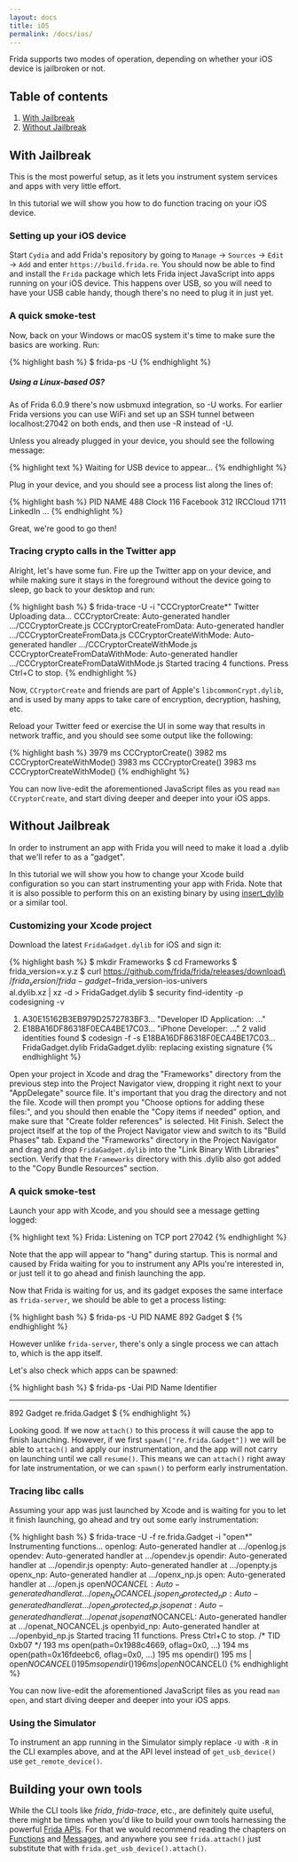```yaml
---
layout: docs
title: iOS
permalink: /docs/ios/
---
```


Frida supports two modes of operation, depending on whether your iOS device
is jailbroken or not.

## Table of contents
  1. [With Jailbreak](#with-jailbreak)
  1. [Without Jailbreak](#without-jailbreak)

## With Jailbreak

This is the most powerful setup, as it lets you instrument system services and
apps with very little effort.

In this tutorial we will show you how to do function tracing on your iOS device.

### Setting up your iOS device

Start `Cydia` and add Frida's repository by going to `Manage` -> `Sources` ->
`Edit` -> `Add` and enter `https://build.frida.re`. You should now be able to
find and install the `Frida` package which lets Frida inject JavaScript into
apps running on your iOS device. This happens over USB, so you will need to have
your USB cable handy, though there's no need to plug it in just yet.

### A quick smoke-test

Now, back on your Windows or macOS system it's time to make sure the basics
are working. Run:

{% highlight bash %}
$ frida-ps -U
{% endhighlight %}

<div class="note info">
  <h5>Using a Linux-based OS?</h5>
  <p>
    As of Frida 6.0.9 there's now usbmuxd integration, so -U works.
    For earlier Frida versions you can use WiFi and set up an SSH
    tunnel between localhost:27042 on both ends, and then use -R instead
    of -U.
  </p>
</div>

Unless you already plugged in your device, you should see the following
message:

{% highlight text %}
Waiting for USB device to appear...
{% endhighlight %}

Plug in your device, and you should see a process list along the lines of:

{% highlight bash %}
 PID NAME
 488 Clock
 116 Facebook
 312 IRCCloud
1711 LinkedIn
…
{% endhighlight %}

Great, we're good to go then!

### Tracing crypto calls in the Twitter app

Alright, let's have some fun. Fire up the Twitter app on your device, and while
making sure it stays in the foreground without the device going to sleep, go
back to your desktop and run:

{% highlight bash %}
$ frida-trace -U -i "CCCryptorCreate*" Twitter
Uploading data...
CCCryptorCreate: Auto-generated handler …/CCCryptorCreate.js
CCCryptorCreateFromData: Auto-generated handler …/CCCryptorCreateFromData.js
CCCryptorCreateWithMode: Auto-generated handler …/CCCryptorCreateWithMode.js
CCCryptorCreateFromDataWithMode: Auto-generated handler …/CCCryptorCreateFromDataWithMode.js
Started tracing 4 functions. Press Ctrl+C to stop.
{% endhighlight %}

Now, `CCryptorCreate` and friends are part of Apple's `libcommonCrypt.dylib`,
and is used by many apps to take care of encryption, decryption, hashing, etc.

Reload your Twitter feed or exercise the UI in some way that results in network
traffic, and you should see some output like the following:

{% highlight bash %}
3979 ms	CCCryptorCreate()
3982 ms	CCCryptorCreateWithMode()
3983 ms	CCCryptorCreate()
3983 ms	CCCryptorCreateWithMode()
{% endhighlight %}

You can now live-edit the aforementioned JavaScript files as you read
`man CCryptorCreate`, and start diving deeper and deeper into your iOS apps.

## Without Jailbreak

In order to instrument an app with Frida you will need to make it load a .dylib
that we'll refer to as a "gadget".

In this tutorial we will show you how to change your Xcode build configuration
so you can start instrumenting your app with Frida. Note that it is also
possible to perform this on an existing binary by using [insert_dylib](https://github.com/Tyilo/insert_dylib)
or a similar tool.

### Customizing your Xcode project

Download the latest `FridaGadget.dylib` for iOS and sign it:

{% highlight bash %}
$ mkdir Frameworks
$ cd Frameworks
$ frida_version=x.y.z
$ curl https://github.com/frida/frida/releases/download\
/$frida_version/frida-gadget-$frida_version-ios-univers\
al.dylib.xz | xz -d > FridaGadget.dylib
$ security find-identity -p codesigning -v
  1) A30E15162B3EB979D2572783BF3… "Developer ID Application: …"
  2) E18BA16DF86318F0ECA4BE17C03… "iPhone Developer: …"
     2 valid identities found
$ codesign -f -s E18BA16DF86318F0ECA4BE17C03… FridaGadget.dylib
FridaGadget.dylib: replacing existing signature
{% endhighlight %}

Open your project in Xcode and drag the "Frameworks" directory from the previous
step into the Project Navigator view, dropping it right next to your
"AppDelegate" source file. It's important that you drag the directory and not
the file. Xcode will then prompt you "Choose options for adding these files:",
and you should then enable the "Copy items if needed" option, and make sure that
"Create folder references" is selected. Hit Finish. Select the project itself
at the top of the Project Navigator view and switch to its "Build Phases" tab.
Expand the "Frameworks" directory in the Project Navigator and drag and drop
`FridaGadget.dylib` into the "Link Binary With Libraries" section. Verify that
the `Frameworks` directory with this .dylib also got added to the
"Copy Bundle Resources" section.

### A quick smoke-test

Launch your app with Xcode, and you should see a message getting logged:

{% highlight text %}
Frida: Listening on TCP port 27042
{% endhighlight %}

Note that the app will appear to "hang" during startup. This is normal and
caused by Frida waiting for you to instrument any APIs you're interested in,
or just tell it to go ahead and finish launching the app.

Now that Frida is waiting for us, and its gadget exposes the same interface
as `frida-server`, we should be able to get a process listing:

{% highlight bash %}
$ frida-ps -U
 PID NAME
 892 Gadget
$
{% endhighlight %}

However unlike `frida-server`, there's only a single process we can attach to,
which is the app itself.

Let's also check which apps can be spawned:

{% highlight bash %}
$ frida-ps -Uai
PID  Name    Identifier
---  ------  ---------------
892  Gadget  re.frida.Gadget
$
{% endhighlight %}

Looking good. If we now `attach()` to this process it will cause the app
to finish launching. However, if we first `spawn(["re.frida.Gadget"])` we will
be able to `attach()` and apply our instrumentation, and the app will not carry
on launching until we call `resume()`. This means we can `attach()` right away
for late instrumentation, or we can `spawn()` to perform early instrumentation.

### Tracing libc calls

Assuming your app was just launched by Xcode and is waiting for you to let it
finish launching, go ahead and try out some early instrumentation:

{% highlight bash %}
$ frida-trace -U -f re.frida.Gadget -i "open*"
Instrumenting functions...
openlog: Auto-generated handler at …/openlog.js
opendev: Auto-generated handler at …/opendev.js
opendir: Auto-generated handler at …/opendir.js
openpty: Auto-generated handler at …/openpty.js
openx_np: Auto-generated handler at …/openx_np.js
open: Auto-generated handler at …/open.js
open$NOCANCEL: Auto-generated handler at …/open_NOCANCEL.js
open_dprotected_np: Auto-generated handler at …/open_dprotected_np.js
openat: Auto-generated handler at …/openat.js
openat$NOCANCEL: Auto-generated handler at …/openat_NOCANCEL.js
openbyid_np: Auto-generated handler at …/openbyid_np.js
Started tracing 11 functions. Press Ctrl+C to stop.
           /* TID 0xb07 */
   193 ms  open(path=0x1988c4669, oflag=0x0, ...)
   194 ms  open(path=0x16fdeebc6, oflag=0x0, ...)
   195 ms  opendir()
   195 ms     | open$NOCANCEL()
   195 ms  opendir()
   196 ms     | open$NOCANCEL()
{% endhighlight %}

You can now live-edit the aforementioned JavaScript files as you read
`man open`, and start diving deeper and deeper into your iOS apps.

### Using the Simulator

To instrument an app running in the Simulator simply replace `-U` with `-R`
in the CLI examples above, and at the API level instead of `get_usb_device()`
use `get_remote_device()`.

## Building your own tools

While the CLI tools like *frida*, *frida-trace*, etc., are definitely
quite useful, there might be times when you'd like to build your own tools
harnessing the powerful [Frida APIs](/docs/javascript-api/). For that we would
recommend reading the chapters on [Functions](/docs/functions) and
[Messages](/docs/functions), and anywhere you see `frida.attach()` just
substitute that with `frida.get_usb_device().attach()`.
